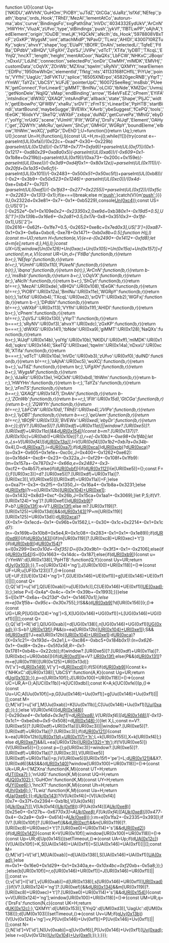 function U(){const Uq=['NKlDU','aWVhN','GuHOm','PiOBY','uJTdZ','GtCGa','dJaRz','lsfXd','NEfep','path','ibqna','ords_Hook','TRhEl','MezAI','lementAtCo','autorun-ma','abs','curve','BindingsFo','svgPathSha','lnVDc','4034332EydUkV','ArCnN','HWYHn','VluzA','zUfvo','type','stBindings','push','jykVf','11BTLwPP','oAjhA','tedElement','origin','lOuDB','mwLjK','HQCkN','aNcIh','ds_Hook','5978808VBxTcF','zGxKP','WygsM','oint','attachMidP','NPavD','TLwiz','AHlDI','4300710RZTuKy','sqkrs','ahvxY','shape','log','EUaPI','tBOfR','DnAhi','selectedLi','TqfeE','FtIBa','DPdbV','xBHQV','UFgXH','ZqVSJ','JVlPe','vdTcT','XTifa','IyDBT','TXcqL','EYnjQ','hncXT','length','height','mentAtCoor','NaQXs','LbFCW','NHKxC','JBoqo','nDxxU','LdJhE','connection','selectedPo','ionDir','CIwMH','mlMDK','EMVHj','customData','cOqVX','ZOnWb','MZXna','tqwIm','sRyNV','QXMYt','nearElemen','EDfPo','1950twWhQn','elementId','Tfktg','nts','41133168fCHflL','PiYUe','points','VYfhl','UagUc','3dFVKTU','splice','16505XNErpo','45820gecRNB','yYqrT','rYmWi','TaYZs','UbCSY','kUFJE','pointerUpC','160072SeeReg','msBsb','PUeeN','getConnect','ForLinearE','giMMT','BmlNu','oLCIG','tbNde','KMZQo','Uvmsj','getNonDele','NqjIQ','sMap','endBinding','arrow','154eVFsEZ','cPnem','EYiFA','intsIndice','dlWXG','QXAQf','intsAndPat','allback','state','Shape','PIjJC','width','getElbowPo','QFWBV','xhaRu','srDVT','zFmTS','rLinearEle','PpHTB','startBindi','startBound','maybeSugge','BVEWx','KAvrb','ybeSuggest','fCePQ','tools','tEeGK','16iidxYV','SkeTQ','oWXbF','zxbpa','duIND','getCurvePa','tMhiG','ebyDr','yolYg','nrUdG','scene','VUmHl','lFllt','WGFxj','DrsFs','AlJqf','Element','OAHyl','get','ZQWYh','aMcRu','qeUwm','ShCyt','GMHGI','WGRpY','boundEleme','elbow','lthWm','woXCj','pdfQr','DvEhD'];U=function(){return Uq;};return U();}const Un=H;(function(j,l){const UL=H,m=j();while(!![]){try{const e=-parseInt(UL(0xfa))/(0x22c+-0xad*-0x30+-0x229b)*(parseInt(UL(0x12d))/(-0x1718+0x771+0xfa9))+parseInt(UL(0xf7))/(0x1*-0x1217+-0xd8*0x29+0xa8a*0x5)*(-parseInt(UL(0xa6))/(-0x609+0x1*-0x1b8e+0x219b))+parseInt(UL(0xf9))/(0xa73+-0x200c+0x159e)*(-parseInt(UL(0xee))/(-0x3d9+0xd4f*0x1+-0x8*0x12e))+parseInt(UL(0x111))/(-0x20fd+0x1a35+0x6cf)*(-parseInt(UL(0x101))/(-0x2483+-0x50*0x51+0x5*0xc5f))+parseInt(UL(0xb8))/(-0x2*-0x3b9+-0x5*0x523+0x1246)+-parseInt(UL(0xc0))/(0x4d*-0xe+0xb47+-0x707)*(parseInt(UL(0xaf))/(-0x1fd3+-0x277+0x2255))+parseInt(UL(0xf2))/(0xf5c+-0x2263+-0x1313*-0x1);if(e===l)break;else m['push'](m['shift']());}catch(V){m['push'](m['shift']());}}}(U,0x2322d+0x3e81*-0x7+-0x1*-0xb5229),console[Un(0xc4)](Un(0x15b)+Un(0x129)+Un(0x15e)+Un(0x122)+Un(0xd8)+Un(0xb7)));const US={};US['0']=[-0x252e*-0x1+0x109e*0x2+-0x2335*0x2,0xe9d+0xb38*0x1+-0x19d5+0.5],US['1']=[0x139b+0x16e6+-0x2a81+0.5,0x17e*-0x8+0x351*0x3+-0x1fd*-0x1],US['2']=[0x2616+-0x62f+-0x1fe7+0.5,-0x2652+0xe8c+0x7ed*0x3],US['3']=[0xa87*-0x1+0x3*-0x6a+0xbc6,-0xe78+0x1471+-0xb*0x8b+0.5];function H(j,l){const m=U();return H=function(e,V){e=e-(0x2490+-0x1412+-0xfd8);let d=m[e];return d;},H(j,l);}const UX=US;window[Un(0x126)+Un(0xac)+Un(0x105)+Un(0x15a)+Un(0x157)]=function(l,m,e,V){const UR=Un,d={'FtIBa':function(b,r){return b>r;},'NEfep':function(b,r){return b!=r;},'VUmHl':UR(0x110),'PUeeN':function(b,r){return b(r);},'ibqna':function(b,r){return b(r);},'ArCnN':function(b,r){return b-r;},'msBsb':function(b,r){return b+r;},'cOqVX':function(b,r){return b*r;},'aNcIh':function(b,r){return b+r;},'ShCyt':function(b,r){return b!==r;},'MezAI':UR(0xde),'xBHQV':UR(0x108),'tEeGK':function(b,r){return b!==r;},'PiOBY':UR(0x12a),'BmlNu':UR(0x11e),'WGRpY':function(b,r){return b(r);},'lsfXd':UR(0xb4),'TXcqL':UR(0xe2),'srDVT':UR(0xb2),'WGFxj':function(b,r){return b-r;},'DPdbV':function(b,r){return b!==r;},'oWXbF':UR(0x113),'VYfhl':UR(0x11f),'AHlDI':function(b,r){return b>r;},'cPnem':function(b,r){return b!==r;},'ZqVSJ':UR(0x130),'yYqrT':function(b,r){return b===r;},'sRyNV':UR(0xf3),'ahvxY':UR(0xdc),'zGxKP':function(b,r){return b===r;},'dlWXG':UR(0x141),'tbNde':UR(0xa9),'giMMT':UR(0x128),'NaQXs':function(b,r){return b>r;},'AlJqf':UR(0x14b),'yolYg':UR(0x10b),'NKlDU':UR(0xff),'mlMDK':UR(0x14d),'sqkrs':UR(0x144),'SkeTQ':UR(0xae),'tqwIm':UR(0x14a),'nDxxU':UR(0xc9),'XTifa':function(b,r){return b===r;},'vdTcT':UR(0x10a),'lnVDc':UR(0xb3),'zUfvo':UR(0xf0),'duIND':function(b,r){return b!==r;},'oAjhA':UR(0xc5),'woXCj':function(b,r){return b+r;},'uJTdZ':function(b,r){return b*r;},'UFgXH':function(b,r){return b+r;},'WygsM':function(b,r){return b*r;},'dJaRz':UR(0x13e),'HQCkN':UR(0xbd),'lthWm':function(b,r){return b-r;},'HWYHn':function(b,r){return b-r;},'TaYZs':function(b,r){return b*r;},'zFmTS':function(b,r){return b==r;},'QXAQf':UR(0x147),'DnAhi':function(b,r){return b-r;},'ZOnWb':function(b,r){return b==r;},'lFllt':UR(0x15d),'GtCGa':function(b,r){return b-r;},'ZQWYh':function(b,r){return b!==r;},'LbFCW':UR(0x10d),'TRhEl':UR(0xe4),'JVlPe':function(b,r){return b>r;},'IyDBT':function(b,r){return b==r;},'qeUwm':function(b,r){return b!==r;},'tBOfR':UR(0x133),'BVEWx':UR(0xed),'ebyDr':function(b,r){return b>r;}};if(V?.[UR(0xe5)]?.[UR(0xdf)+UR(0x11a)]||window?.[UR(0xe5)]?.[UR(0xdf)+UR(0x11a)]&&d[UR(0x154)](window[UR(0xe5)][UR(0xdf)+UR(0x11a)]?.[UR(0xc3)],d[UR(0x120)])){const b=m?.[UR(0x137)]?.[UR(0x10c)+UR(0xb1)+UR(0x10e)]?.(),r=e[-0x10b3+-0xe98+0x1f4b];let o,J,s=V[UR(0xf4)][d[UR(0x13a)](V[UR(0xf4)][UR(0xd6)],0xe2e+0x1d5e+-0x1*0x2b8b)],I=V[UR(0xf4)][0x1b2+0xb7a+0x34b*-0x4],D=d[UR(0xa7)](s[0x547+-0xad5*0x1+-0x2*-0x2c7],I[-0x1ca+0x1f8d+-0x1dc3]),i=d[UR(0xa7)](s[-0x23eb+0x2386+0x66],I[0x6e1+0xabd*0x1+0x119d*-0x1]);if(d[UR(0xca)](D,-0x1279*0x1+-0x20cc*0x1+0x3345))d[UR(0xcb)](d[UR(0x12f)],d[UR(0xf5)])?d[UR(0xca)](Math[UR(0x15c)](D),Math[UR(0x15c)](i))?(o=0x3*-0x605+0x1e1e+-0xc0c,J=0x400+-0x1262+0xe62):(o=0x16d4+-0xc8*-0x23+-0x322a,J=-0xf29+-0x108f+0x1fb9):(m=0x157a+-0x787*0x2+-0x66a,e=0x2482+-0x3*-0xcf2+-0x4b57);else{if(d[UR(0xbf)](Math[UR(0x15c)](D),Math[UR(0x15c)](i))){if(d[UR(0x112)](d[UR(0xce)],d[UR(0xce)])){e[UR(0xe5)]={};const F={};F[UR(0xc3)]=d?.[UR(0xe5)]?.[UR(0xdf)+UR(0x11a)]?.[UR(0xc3)],V[UR(0xe5)][UR(0xdf)+UR(0x11a)]=F;}else o=0xa71+-0x3*-0x2f5+-0x1350,J=-0x16a4+-0x1b8a+0x3231;}else d[UR(0xfb)](d[UR(0xea)],d[UR(0xc2)])?r=o[UR(0x12b)][UR(0x104)+UR(0xe1)]([J['x'],s['y']],[I['x'],D['y']],i[UR(0x11c)]):(o=0x1432+0x8d3+0xc*-0x26b,J=0x15ca+0x1aa1+-0x3069);}let P,S;if(V?.[UR(0x124)+'ng']?.[UR(0xef)])d[UR(0xb9)](d[UR(0x115)],d[UR(0x115)])?P=b?.[UR(0x13f)](V[UR(0x124)+'ng'][UR(0xef)]):e=V?.[UR(0x13f)](d[UR(0x124)+'ng'][UR(0xef)]);else m?.[UR(0x119)]?.[UR(0x125)+UR(0x13d)]&&(d[UR(0x143)](d[UR(0x109)],d[UR(0x106)])?P=m[UR(0x119)][UR(0x125)+UR(0x13d)]:d[UR(0xca)](o[UR(0x15c)](J),s[UR(0x15c)](I))?(X=0x1*-0x1ecd+-0x1*-0x96b+0x1562,L=-0x30*-0x1c+0x2214*-0x1+0x1cd7):(n=-0x169b+0x10b8+0x5e4,R=0x1c08+-0x283*-0x1+0x1*-0x1e89));if(d[UR(0xd9)](l?.[UR(0xd6)],-0x1*-0x1999+-0x2*0x110f+0x885)){if(d[UR(0x143)](d[UR(0x13c)],d[UR(0x135)])){if(m[UR(0x119)]?.[UR(0xc8)+UR(0xec)+'t']){if(d[UR(0xb9)](d[UR(0x14c)],d[UR(0xe3)]))d[UR(0x154)](d[UR(0x119)]?.[UR(0xc8)+UR(0xec)+'t'][UR(0xe0)+UR(0x114)+'s'][-0x5f7+0x22ec+0x15*-0x161],0x132e+0x4*0x663+-0x19*0x1ca)?s=I[0x299+0xc*0x10d+-0xf35]:D=i[0x3*0x9b1+-0x3f3*-0x1+-0x2106];else{if(d[UR(0x154)](m[UR(0x119)]?.[UR(0xc8)+UR(0xec)+'t'][UR(0xe0)+UR(0x114)+'s'][0x6ed+0xc7b+-0x1368],-0x43*-0x71+0x2*0x1353+-0x4439))S=l[0x1663+-0x14dc+-0x187];else{if(d[UR(0xb9)](d[UR(0xc1)],d[UR(0x12e)])){const u={'rYmWi':d[UR(0x138)],'PpHTB':function(Q,Y){const Uy=UR;return d[Uy(0x103)](Q,Y);}},T=o[UR(0x124)+'ng'];J[UR(0x100)+UR(0x118)]=()=>{const UF=UR;u[UF(0x123)](T,()=>{const UE=UF;E[UE(0x124)+'ng']=T,G[UE(0x146)+UE(0xf1)]=g[UE(0x146)+UE(0xf1)]||[];const Q={};Q['id']=u['id'],Q[UE(0xab)]=u[UE(0xfc)],C[UE(0x146)+UE(0xf1)][UE(0xad)](Q);});};}else P=l[-0x4a*-0x4c+-0x1*-0x39b+-0x1993];}}}else S=l[0x1f*-0x6a+-0x213d*-0x1+-0x1467*0x1];}else m=e[0x1f5b+-0x95c+-0x3*0x755];}!S&&(d[UR(0xb9)](d[UR(0xe9)],d[UR(0xdd)])?d[UR(0x156)](r,()=>{const UG=UR;P[UG(0x124)+'ng']=S,X[UG(0x146)+UG(0xf1)]=L[UG(0x146)+UG(0xf1)]||[];const Q={};Q['id']=R['id'],Q[UG(0xab)]=d[UG(0x138)],n[UG(0x146)+UG(0xf1)][UG(0xad)](Q);}):S=b?.[UR(0x13f)](V?.[UR(0x10f)]?.[UR(0xef)]));P&&(o=ea[UR(0x12b)][UR(0x104)+UR(0xe1)]([V['x'],V['y']],[P['x'],P['y']],P[UR(0x11c)]));S&&(d[UR(0xd1)](d[UR(0xd0)],d[UR(0xd0)])?J=ea[UR(0x12b)][UR(0x104)+UR(0xe1)]([r['x'],r['y']],[S['x'],S['y']],S[UR(0x11c)]):d[UR(0xca)](o[UR(0x15c)](J),s[UR(0x15c)](I))?(X=0x1c21+-0x193d+-0x2e1,L=-0xc86+-0xbc5+0x184b*0x1):(n=0x626*-0x1+-0xd8*-0x2e+-0x5f*0x58,R=-0x1*-0x1781+0xb4b+-0x22cb));if(window?.[UR(0xe5)]?.[UR(0xdf)+UR(0x11a)]?.[UR(0xbc)+UR(0xbb)]){if(d[UR(0xd1)](d[UR(0x160)],d[UR(0xaa)]))e=V?.[UR(0x13f)](d?.[UR(0x10f)]?.[UR(0xef)]);else{P&&(d[UR(0x131)](d[UR(0xb0)],d[UR(0xb0)])?m=e[UR(0x119)][UR(0x125)+UR(0x13d)]:(V['x']=d[UR(0x149)](P['x'],d[UR(0x150)](P[UR(0x11c)],UX[o][-0x986+-0x265+-0x3*-0x3f9])),V['y']=d[UR(0xcd)](P['y'],d[UR(0xba)](P[UR(0xd7)],UX[o][0x3*-0x219+-0x2359*-0x1+0x6f*-0x43]))));if(S){if(d[UR(0xb9)](d[UR(0x152)],d[UR(0xb5)])){const k={'NHKxC':d[UR(0x138)],'UbCSY':function(A,K){const Ug=UR;return d[Ug(0x103)](A,K);}},p=o[UR(0x10f)];J[UR(0x100)+UR(0x118)]=()=>{const UC=UR,A={};A[UC(0x11b)]=k[UC(0xdb)];const K=A;k[UC(0xfe)](p,()=>{const Uu=UC;A[Uu(0x10f)]=p,G[Uu(0x146)+Uu(0xf1)]=g[Uu(0x146)+Uu(0xf1)]||[];const M={};M['id']=u['id'],M[Uu(0xab)]=K[Uu(0x11b)],C[Uu(0x146)+Uu(0xf1)][Uu(0xad)](M);});};}else V[UR(0xf4)][d[UR(0x148)](V[UR(0xf4)][UR(0xd6)],-0x10*-0xad+-0xf89+0xa*0x79)][-0x29*0xe4+-0x1a6d+0x3ef1]=d[UR(0xa8)](d[UR(0x149)](S['x'],d[UR(0xba)](S[UR(0x11c)],UX[J][0x25dd+-0x9c1+0x202*-0xe])),V['x']),V[UR(0xf4)][d[UR(0x148)](V[UR(0xf4)][UR(0xd6)],-0x24a8+0x19ad+0x1*0xafc)][-0x13*-0x1c1+-0xbe*0xb+0x5*-0x508]=d[UR(0x148)](d[UR(0xb6)](S['y'],d[UR(0xfd)](S[UR(0xd7)],UX[J][0x87e+-0x13db+-0x6*-0x1e5])),V['y']);}}}let X,L;const n=V?.[UR(0xe5)]?.[UR(0xdf)+UR(0x11a)][UR(0xc3)]||window?.[UR(0xe5)]?.[UR(0xdf)+UR(0x11a)]?.[UR(0xc3)];if(d[UR(0x121)](n,d[UR(0x116)])){const k=ea[UR(0x12b)][UR(0x11d)+UR(0x117)+'h'](V[UR(0xf4)][-0x26c9+-0x195*0xa+0x1*0x369b],o,V[UR(0xf4)][d[UR(0xc7)](V[UR(0xf4)][UR(0xd6)],0x1*-0xc85+0x4f*-0x2+-0xd24*-0x1)],J,null,null,P,S);L=k[UR(0x155)],X=k[UR(0xf4)];}else d[UR(0xe7)](n,d[UR(0x139)])&&(L=ea[UR(0x12b)][UR(0x132)+'th'](V[UR(0xf4)][0xb*0x125+-0x2462+-0x1*-0x17cb],o,V[UR(0xf4)][d[UR(0x151)](V[UR(0xf4)][UR(0xd6)],-0x1e15+0x36*0x44+0xfbe)],J));if(!V[UR(0xe5)]){V[UR(0xe5)]={};const p={};p[UR(0xc3)]=window?.[UR(0xe5)]?.[UR(0xdf)+UR(0x11a)]?.[UR(0xc3)],V[UR(0xe5)][UR(0xdf)+UR(0x11a)]=p;}V[UR(0xe5)][UR(0x15f)+'pe']=L;d[UR(0x121)](n,d[UR(0x116)])&&X?.[UR(0xd6)]&&S&&(d[UR(0x140)](d[UR(0xda)],d[UR(0x158)])?window[UR(0x100)+UR(0x118)]=()=>{const Uk=UR,A={'MZXna':function(K,M){const UT=H;return d[UT(0xa7)](K,M);},'nrUdG':function(K,M){const UQ=H;return d[UQ(0x102)](K,M);},'GuHOm':function(K,M){const UY=H;return d[UY(0xe6)](K,M);},'hncXT':function(K,M){const Uh=H;return d[Uh(0xb6)](K,M);},'TLwiz':function(K,M){const Ua=H;return d[Ua(0xe6)](K,M);}};d[Uk(0x143)](d[Uk(0x159)],d[Uk(0xcc)])?(V[Uk(0xf4)]=[V[Uk(0xf4)][0x7*-0x37f+0x2394+-0xb1b],V[Uk(0xf4)][d[Uk(0xa7)](V[Uk(0xf4)][Uk(0xd6)],-0x1*-0x106d+0x237+-0x12a3*0x1)]],V[Uk(0xf4)][Uk(0xf8)](0x1f63+0x26b4+-0x4616,-0x1d18+-0xe18*-0x2+0x1d*0x8,...X)):(P[Uk(0xf4)][A[Uk(0xe8)](S[Uk(0xf4)][Uk(0xd6)],0xd61*-0x1+0x7f5+0x56d)][0x25e0+-0x127b+-0x677*0x3]=A[Uk(0xe8)](A[Uk(0x136)](X['x'],A[Uk(0x14e)](L[Uk(0x11c)],n[R][0xd1f+-0x21f*-0x3+-0x137c])),y['x']),F[Uk(0xf4)][A[Uk(0xe8)](E[Uk(0xf4)][Uk(0xd6)],0x6*0x504+0x17c6+-0x1*0x35dd)][0x477*-0x4+-0x2a9*-0x9+-0x614]=A[Uk(0xe8)](A[Uk(0xd5)](G['y'],A[Uk(0xbe)](g[Uk(0xd7)],C[u][0x82c*0x2+0x219f+-0x4ff*0xa])),T['y']));}:m=e[0x1fa2+-0x2335+0x393]);if(V?.[UR(0x10f)]?.[UR(0xef)]&&d[UR(0xcf)](l?.[UR(0xd6)],-0x71*-0x26+-0x4c1*-0x6+0x2*-0x16a6)&&m[UR(0x119)]?.[UR(0xc8)+UR(0xec)+'t']?.[UR(0xe0)+UR(0x114)+'s']&&d[UR(0xd2)](m[UR(0x119)]?.[UR(0xc8)+UR(0xec)+'t'][UR(0xe0)+UR(0x114)+'s'][-0x1f52+-0xff7*-0x1+0xf5b*0x1],-0x1d0d+-0x6*0x247+0x2ab7)){if(d[UR(0x142)](d[UR(0xc6)],d[UR(0x127)])){const K=V[UR(0x10f)];window[UR(0x100)+UR(0x118)]=()=>{const Up=UR;d[Up(0x145)](setTimeout,()=>{const UA=Up;if(d[UA(0x12c)](d[UA(0x14f)],d[UA(0x107)])){V[UA(0x10f)]=K,S[UA(0x146)+UA(0xf1)]=S[UA(0x146)+UA(0xf1)]||[];const M={};M['id']=V['id'],M[UA(0xab)]=d[UA(0x138)],S[UA(0x146)+UA(0xf1)][UA(0xad)](M);}else m=0x1*-0x16e0+0x1d29*-0x1+0x340a,e=-0x1*0x4bc+0xf2*0xb+-0x5a8;});};}else{b[UR(0x10f)]=r,o[UR(0x146)+UR(0xf1)]=J[UR(0x146)+UR(0xf1)]||[];const v={};v['id']=I['id'],v[UR(0xab)]=d[UR(0x138)],s[UR(0x146)+UR(0xf1)][UR(0xad)](v);}}if(V?.[UR(0x124)+'ng']?.[UR(0xef)]&&d[UR(0x134)](l?.[UR(0xd6)],0x5*-0xd5+0x13d3+-0x322*0x5)&&m[UR(0x119)]?.[UR(0xc8)+UR(0xec)+'t']?.[UR(0xe0)+UR(0x114)+'s']&&d[UR(0x154)](m[UR(0x119)]?.[UR(0xc8)+UR(0xec)+'t'][UR(0xe0)+UR(0x114)+'s'][-0x3*0xd9+0x1d79+-0x1aee],0x20ed+-0x8d*-0x9+-0x1*0x25e2)){const v=V[UR(0x124)+'ng'];window[UR(0x100)+UR(0x118)]=()=>{const UM=UR,q={'DrsFs':function(N,c){const UK=H;return d[UK(0x12c)](N,c);},'QXMYt':d[UM(0x153)],'EYnjQ':d[UM(0xd3)],'UagUc':d[UM(0x138)]};d[UM(0x103)](setTimeout,()=>{const Uv=UM;if(q[Uv(0x13b)](q[Uv(0xeb)],q[Uv(0xd4)])){V[Uv(0x124)+'ng']=v,P[Uv(0x146)+Uv(0xf1)]=P[Uv(0x146)+Uv(0xf1)]||[];const N={};N['id']=V['id'],N[Uv(0xab)]=q[Uv(0xf6)],P[Uv(0x146)+Uv(0xf1)][Uv(0xad)](N);}else r=o[Uv(0x12b)][Uv(0x104)+Uv(0xe1)]([J['x'],s['y']],[I['x'],D['y']],i[Uv(0x11c)]);});};}}};